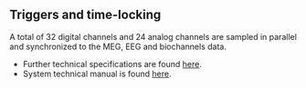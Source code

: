 ## Triggers and time-locking

A total of 32 digital channels and 24 analog channels  are sampled in parallel and synchronized to the MEG,  EEG and biochannels data.

* Further technical specifications are found [here](https://natmeg.se/onewebmedia/NM23083B-A%20Elekta%20Neuromag%20TRIUX%20datasheet.pdf).
* System technical manual is found [here](https://natmeg.se/onewebmedia/NM24132A%20Triux%20TM.pdf).
